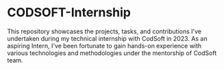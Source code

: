 # CODSOFT-Internship
 This repository showcases the projects, tasks, and contributions I've undertaken during my technical internship with CodSoft in 2023. As an aspiring Intern, I've been fortunate to gain hands-on experience with various technologies and methodologies under the mentorship of CodSoft team.
